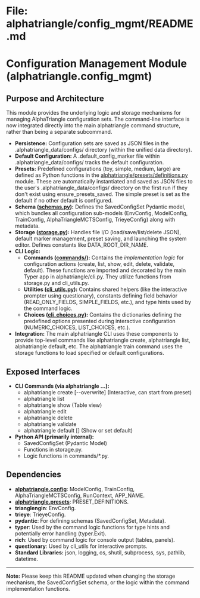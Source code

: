 # File: alphatriangle/config_mgmt/README.md
# Configuration Management Module (alphatriangle.config_mgmt)

## Purpose and Architecture

This module provides the underlying logic and storage mechanisms for managing AlphaTriangle configuration sets. The command-line interface is now integrated directly into the main alphatriangle command structure, rather than being a separate subcommand.

-   **Persistence:** Configuration sets are saved as JSON files in the .alphatriangle_data/configs/ directory (within the unified data directory).
-   **Default Configuration:** A .default_config_marker file within .alphatriangle_data/configs/ tracks the default configuration.
-   **Presets:** Predefined configurations (toy, simple, medium, large) are defined as Python functions in the [alphatriangle/presets/definitions.py](../presets/definitions.py) module. These are automatically instantiated and saved as JSON files to the user's .alphatriangle_data/configs/ directory on the first run if they don't exist using ensure_presets_saved. The simple preset is set as the default if no other default is configured.
-   **Schema ([schemas.py](schemas.py)):** Defines the SavedConfigSet Pydantic model, which bundles all configuration sub-models (EnvConfig, ModelConfig, TrainConfig, AlphaTriangleMCTSConfig, TrieyeConfig) along with metadata.
-   **Storage ([storage.py](storage.py)):** Handles file I/O (load/save/list/delete JSON), default marker management, preset saving, and launching the system editor. Defines constants like DATA_ROOT_DIR_NAME.
-   **CLI Logic:**
    -   **Commands ([commands/](commands/)):** Contains the *implementation logic* for configuration actions (create, list, show, edit, delete, validate, default). These functions are imported and decorated by the main Typer app in alphatriangle/cli.py. They utilize functions from storage.py and cli_utils.py.
    -   **Utilities ([cli_utils.py](cli_utils.py)):** Contains shared helpers (like the interactive prompter using questionary), constants defining field behavior (READ_ONLY_FIELDS, SIMPLE_FIELDS, etc.), and type hints used by the command logic.
    -   **Choices ([cli_choices.py](cli_choices.py)):** Contains the dictionaries defining the predefined options presented during interactive configuration (NUMERIC_CHOICES, LIST_CHOICES, etc.).
-   **Integration:** The main alphatriangle CLI uses these components to provide top-level commands like alphatriangle create, alphatriangle list, alphatriangle default, etc. The alphatriangle train command uses the storage functions to load specified or default configurations.

## Exposed Interfaces

-   **CLI Commands (via alphatriangle ...):**
    -   alphatriangle create [--overwrite] (Interactive, can start from preset)
    -   alphatriangle list
    -   alphatriangle show <name> (Table view)
    -   alphatriangle edit <name>
    -   alphatriangle delete <name>
    -   alphatriangle validate <name>
    -   alphatriangle default [<name>] (Show or set default)
-   **Python API (primarily internal):**
    -   SavedConfigSet (Pydantic Model)
    -   Functions in storage.py.
    -   Logic functions in commands/*.py.

## Dependencies

-   **[alphatriangle.config](../config/README.md)**: ModelConfig, TrainConfig, AlphaTriangleMCTSConfig, RunContext, APP_NAME.
-   **[alphatriangle.presets](../presets/README.md)**: PRESET_DEFINITIONS.
-   **trianglengin**: EnvConfig.
-   **trieye**: TrieyeConfig.
-   **pydantic**: For defining schemas (SavedConfigSet, Metadata).
-   **typer**: Used by the command logic functions for type hints and potentially error handling (typer.Exit).
-   **rich**: Used by command logic for console output (tables, panels).
-   **questionary**: Used by cli_utils for interactive prompts.
-   **Standard Libraries:** json, logging, os, shutil, subprocess, sys, pathlib, datetime.

---

**Note:** Please keep this README updated when changing the storage mechanism, the SavedConfigSet schema, or the logic within the command implementation functions.
